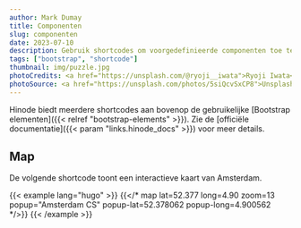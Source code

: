 ```yaml
---
author: Mark Dumay
title: Componenten
slug: componenten
date: 2023-07-10
description: Gebruik shortcodes om voorgedefinieerde componenten toe te voegen die gebruikmaken van externe libraries.
tags: ["bootstrap", "shortcode"]
thumbnail: img/puzzle.jpg
photoCredits: <a href="https://unsplash.com/@ryoji__iwata">Ryoji Iwata</a>
photoSource: <a href="https://unsplash.com/photos/5siQcvSxCP8">Unsplash</a>
---
```


Hinode biedt meerdere shortcodes aan bovenop de gebruikelijke [Bootstrap elementen]({{< relref "bootstrap-elements" >}}). Zie de [officiële documentatie]({{< param "links.hinode_docs" >}}) voor meer details.

## Map

De volgende shortcode toont een interactieve kaart van Amsterdam.

<!-- markdownlint-disable MD037 -->
{{< example lang="hugo" >}}
{{</* map lat=52.377 long=4.90 zoom=13 popup="Amsterdam CS" popup-lat=52.378062 popup-long=4.900562 */>}}
{{< /example >}}
<!-- markdownlint-enable MD037 -->
